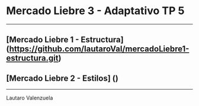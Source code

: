 # Mercado Liebre 3 - Adaptativo TP 5
---
## [Mercado Liebre 1 - Estructura] (https://github.com/lautaroVal/mercadoLiebre1-estructura.git)

## [Mercado Liebre 2 - Estilos] (<!--repositorio -->)

---

Lautaro Valenzuela

